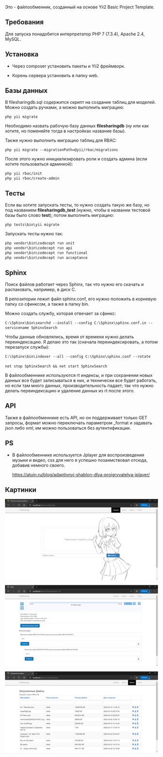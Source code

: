 Это - файлообменник, созданный на основе Yii2 Basic Project Template.

Требования
------------

Для запуска понадобится интерпретатор PHP 7 (7.3.4), Apache 2.4, MySQL.

Установка
------------

 - Через composer установить пакеты и Yii2 фреймворк.
 
 - Корень сервера установить в папку web.

## Базы данных

В filesharingdb.sql содержится скрипт на создание таблиц для моделей. Можно создать ручками, а можно выполнить миграцию:

    php yii migrate

Необходимо назвать рабочую базу данных **filesharingdb** (ну или как хотите, но поменяйте тогда в настройках название базы).

Также нужно выполнить миграцию таблиц для RBAC:

    php yii migrate --migrationPath=@yii/rbac/migrations

После этого нужно инициализировать роли и создать админа (если хотите пользоваться админкой):

    php yii rbac/init
    php yii rbac/create-admin

## Тесты

Если вы хотите запускать тесты, то нужно создать такую же базу, но под названием **filesharingdb_test** (нужно, чтобы в названии тестовой базы было слово **test**); потом выполнить миграцию:

    php tests\bin\yii migrate
    
Запускать тесты нужно так:

    php vendor\bin\codecept run unit
    php vendor\bin\codecept run api
    php vendor\bin\codecept run functional
    php vendor\bin\codecept run acceptance

## Sphinx

Поиск файлов работает через Sphinx, так что нужно его скачать и распаковать, например, в диск C.

В репозитории лежит файл sphinx.conf, его нужно положить в корневую папку со сфинксом, а также в папку bin.

Можно создать службу, которая отвечает за сфинкс:

    C:\Sphinx\bin\searchd --install --config C:\Sphinx\sphinx.conf.in --servicename SphinxSearch

Чтобы данные обновлялись, время от времени нужно делать переиндексацию. Я делаю это так (сначала переиндексировать, а потом перезапуск службы):

    C:\Sphinx\bin\indexer --all --config C:\Sphinx\sphinx.conf --rotate

    net stop SphinxSearch && net start SphinxSearch

В файлообменнике используются rt индексы, и при сохранении новых данных все будет записываться в них, и технически все будет работать, но если там много данных, производительность падает; так что нужно делать переиндексацию и удаление данных из rt после этого.

API
------------

Также в файлообменнике есть API, но он поддерживает только GET запросы, формат можно переключать параметром _format и задавать json либо xml; им можно пользоваться без аутентификации.

PS
------------
 - В файлообменнике используется Jplayer для воспроизведения музыки и видео, css для него я успешно позаимствовал отсюда, добавив немного своего.

    <a>https://atuin.ru/blog/adaptivnyj-shablon-dlya-proigryvatelya-jplayer/</a>
    
Картинки
------------
![main](web/mypics/1.png)

![comments](web/mypics/2.png)

![grid](web/mypics/3.png)
    
    